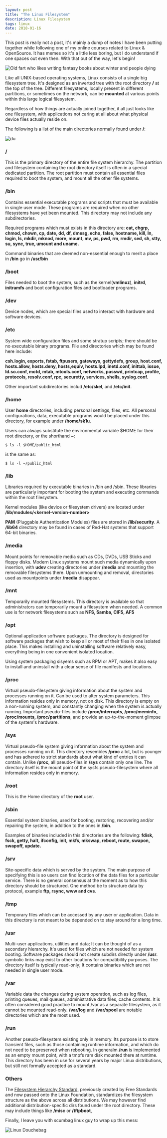 ```yaml
---
layout: post
title: "The Linux Filesystem"
description: Linux Filesystem
tags: linux
date: 2018-01-16
---
```


This post is really not a post, it's mainly a dump of notes I have been putting together while following one of my online courses related to Linux & OpenSource.
It has memes so it's a little less boring, but I do understand if one spaces out even then.
With that out of the way, let's begin!

![Old fart who likes writing fantasy books about winter and people dying](https://i.imgur.com/L6uT1Mn.jpg)

Like all UNIX-based operating systems, Linux consists of a single big filesystem tree. It's designed as an inverted tree with the root directory **/** at the top of the tree.
Different filesystems, locally present in different partitions, or sometimes on the network, can be **mounted** at various points within this large logical filesystem.

Regardless of how things are actually joined together, it all just looks like one filesystem, with applications not caring at all about what physical device files actually reside on.

The following is a list of the main directories normally found under **/**:

![du](https://i.imgur.com/u8vsKGC.png)

### /
This is the primary directory of the entire file system hierarchy.
The partition and filesystem containing the root directory itself is often in a special dedicated partition.
The root partition must contain all essential files required to boot the system, and mount all the other file systems.

### /bin
Contains essential executable programs and scripts that must be available in single user mode.
These programs are required when no other filesystems have yet been mounted. This directory may not include any subdirectories.

Required programs which must exists in this directory are:
**cat, chgrp, chmod, chown, cp, date, dd, df, dmesg, echo, false, hostname, kill, ln, login, ls, mkdir, mknod, more, mount, mv, ps, pwd, rm, rmdir, sed, sh, stty, su, sync, true, umount and uname.**

Command binaries that are deemed non-essential enough to merit a place in **/bin** go in **/usr/bin**

### /boot
Files needed to boot the system, such as the kernel(**vmlinuz**), **initrd**, **initramfs** and boot configuration files and bootloader programs.

### /dev
Device nodes, which are special files used to interact with hardware and software devices.

### /etc
System wide configuration files and some stratup scripts; there should be no executable binary programs.
File and directories which may be found here include:

**csh.login, exports, fstab, ftpusers, gateways, gettydefs, group, host.conf, hosts.allow, hosts.deny, hosts,equiv, hosts.lpd, inetd.conf, inittab, issue, ld.so.conf, motd, mtab, mtools.conf, networks, passwd, printcap, profile, protocols, resolv.conf, rpc, securetty, services, shells, syslog.conf.**

Other important subdirectories includ **/etc/skel**, and **/etc/init**.

### /home
User **home** directories, including personal settings, files, etc.
All personal configurations, data, executable programs would be placed under this directory, for example under **/home/sk1u**.

Users can always substitute the environmental variable $HOME for their root directory, or the shorthand **~**:

`$ ls -l $HOME/public_html`

is the same as:

`$ ls -l ~/public_html`

### /lib
Libraries required by executable binaries in /bin and /sbin.
These libraries are particularly important for booting the system and executing commands within the root filesystem.

Kernel modules (like device or filesystem drivers) are located under **/lib/modules/\<kernel-version-number\>**

**PAM** (Pluggable Authentication Modules) files are stored in **/lib/security**.
A **/lib64** directory may be found in cases of Red-Hat systems that support 64-bit binaries.

### /media
Mount points for removable media such as CDs, DVDs, USB Sticks and floppy disks.
Modern Linux systems mount such media dynamically upon insertion, with **udev** creating directories under **/media** and mounting the removable filesystems there. Upon unmounting and removal, directories used as mountpoints under **/media** disappear.

### /mnt
Temporarily mounted filesystems.
This directory is available so that administrators can temporarily mount a filesystem when needed. A common use is for network filesystems such as **NFS, Samba, CIFS, AFS**

### /opt
Optional application software packages.
The directory is designed for software packages that wish to keep all or most of their files in one isolated place. This makes installing and uninstalling software relatively easy, everything being in one convenient isolated location.

Using system packaging sisyems such as RPM or APT, makes it also easy to install and uninstall with a clear sense of file manifests and locations.

### /proc
Virtual pseudo-filesystem giving information about the system and processes running on it. Can be used to alter system parameters. This information resides only in memory, not on disk. This directory is empty on a non-running system, and constantly changing when the system is actually running.
Important pseudo-files include **/proc/interrupts, /proc/meminfo, /proc/mounts, /proc/partitions**, and provide an up-to-the-moment glimpse of the system's hardware.

### /sys
Virtual pseudo-file system giving information about the system and processes running on it. This directory resembles **/proc** a lot, but is younger and has adhered to strict standards about what kind of entries it can contain. Unlike **/proc**, all pseudo-files in **/sys** contain only one line.
The directory itself is the mount point of the sysfs pseudo-filesystem where all information resides only in memory.

### /root
This is the Home directory of the **root** user.

### /sbin
Essential system binaries, used for booting, restoring, recovering and/or repairing the system, in addition to the ones in **/bin**.

Examples of binaries included in this directories are the following:
**fdisk, fsck, getty, halt, ifconfig, init, mkfs, mkswap, reboot, route, swapon, swapoff, update.**

### /srv
Site-specific data which is served by the system.
The main purpose of specifying this is so users can find location of the data files for a particular service. There is no general consensus at the moment as to how this directory should be structured. One method be to structure data by protocol, example **ftp, rsync, www and cvs**.

### /tmp
Temporary files which can be accessed by any user or application.
Data in this directory is not meant to be depended on to stay around for a long time.

### /usr
Multi-user applications, utilities and data;
It can be thought of as a secondary hierarchy. It's used for files which are not needed for system booting. Software packages should not create subdirs directly under **/usr**. symbolic links may exist to other locations for compatibility purposes. The directory itself is typically read-only; It contains binaries which are not needed in single user mode.

### /var
Variable data the changes during system operation, such as log files, printing queues, mail queues, administrative data files, cache contents.
It is often considered good practice to mount /var as a separate filesystem, as it cannot be mounted read-only.
**/var/log** and **/var/spool** are notable directories which are the most used.

### /run
Another pseudo-filesystem existing only in memory.
Its purpose is to store transient files, such as those containing runtime information, and which do not need to be preserved when rebooting.
In generalm **/run** is implemented as an empty mount point, with a tmpfs ram disk mounted there at runtime.
This directory has been in use for several years by major Linux distributions, but still not formally accepted as a standard.

### Others
The [Filesystem Hierarchy Standard](https://refspecs.linuxfoundation.org/FHS_3.0/fhs/index.html), previously created by Free Standards and now passed onto the Linux Foundation, standardizes the filesystem structure as the above across all distributions.
We may however find additional distribution-specific dirs found under the root directory.
These may include things like  **/misc** or **/tftpboot**,

Finally, I leave you with scumbag linux guy to wrap up this mess:

![Linux Douchebag](https://i.imgur.com/vsVhLCn.jpg)


